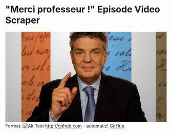 # "Merci professeur !" Episode Video Scraper
![GitHub Logo](/merci_professeur_program.jpg)
Format: ![Alt Text](url)
http://github.com - automatic!
[GitHub](http://github.com)
